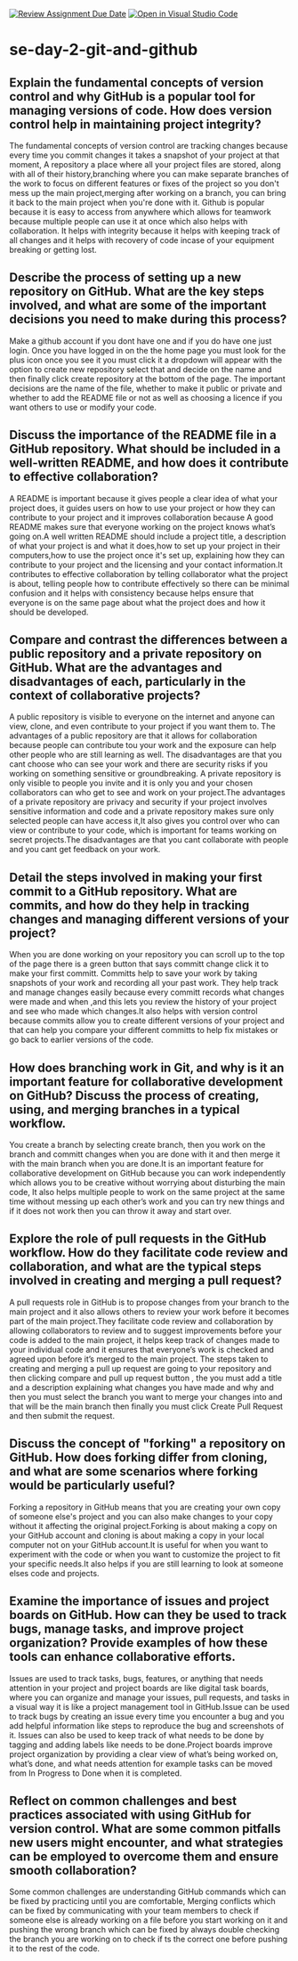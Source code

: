 [![Review Assignment Due Date](https://classroom.github.com/assets/deadline-readme-button-22041afd0340ce965d47ae6ef1cefeee28c7c493a6346c4f15d667ab976d596c.svg)](https://classroom.github.com/a/8wgCKhpZ)
[![Open in Visual Studio Code](https://classroom.github.com/assets/open-in-vscode-2e0aaae1b6195c2367325f4f02e2d04e9abb55f0b24a779b69b11b9e10269abc.svg)](https://classroom.github.com/online_ide?assignment_repo_id=18403090&assignment_repo_type=AssignmentRepo)
# se-day-2-git-and-github
## Explain the fundamental concepts of version control and why GitHub is a popular tool for managing versions of code. How does version control help in maintaining project integrity?
The fundamental concepts of version control are tracking changes because every time you commit changes it takes a snapshot of your project at that moment, A repository a place where all your project files are stored, along with all of their history,branching where you can make separate branches of the work to focus on different features or fixes of the project so you don't mess up the main project,merging after working on a branch, you can bring it back to the main project when you're done with it. Github is popular because it is easy to access from anywhere which allows for teamwork because multiple people can use it at once which also helps with collaboration. It helps with integrity because it helps with keeping track of all changes and it helps with recovery of code incase of your equipment breaking or getting lost.
## Describe the process of setting up a new repository on GitHub. What are the key steps involved, and what are some of the important decisions you need to make during this process?
Make a github account if you dont have one and if you do have one just login. Once you have logged in on the the home page you must look for the plus icon once you see it you must click it a dropdown will appear with the option to create new repository  select that and decide on the name and then finally click create repository at the bottom of the page. The important decisions are the name of the file, whether to make it public or private and whether to add the README file or not as well as choosing a licence if you want others to use or modify your code.
## Discuss the importance of the README file in a GitHub repository. What should be included in a well-written README, and how does it contribute to effective collaboration?
A README is important because it gives people a clear idea of what your project does, it guides users on how to use your project or how they can contribute to your project and it improves collaboration because A good README makes sure that everyone working on the project knows what’s going on.A well written README should include a project title, a description of what your project is and what it does,how to set up your project in their computers,how to use the project once it's set up, explaining how they can contribute to your project and the licensing and your contact information.It contributes to effective collaboration by telling collaborator what the project is about, telling people how to contribute effectively so there can be minimal confusion and it helps with consistency because helps ensure that everyone is on the same page about what the project does and how it should be developed.
## Compare and contrast the differences between a public repository and a private repository on GitHub. What are the advantages and disadvantages of each, particularly in the context of collaborative projects?
A public repository is visible to everyone on the internet and anyone can view, clone, and even contribute to your project if you want them to. The advantages of a public repository  are that it allows for collaboration because people can contribute tou your work and the exposure can help other people  who are still learning  as well. The disadvantages are that you cant choose who can see your work and there are security risks if you working on something sensitive or groundbreaking. A private repository is only visible to people you invite and it is only you and your chosen collaborators can who get to see and work on your project.The advantages of a private repository are privacy and security if your project involves sensitive information and code and a private repository makes sure only selected people can have access it,It also gives you control over who can view or contribute to your code, which is important for teams working on secret projects.The disadvantages are that you cant collaborate with people  and you cant get feedback on your work.

## Detail the steps involved in making your first commit to a GitHub repository. What are commits, and how do they help in tracking changes and managing different versions of your project?
When you are done working on your repository  you can scroll up to the top of the page there is a green button that says committ change click it to make your first committ. Committs help to save your work by taking snapshots of your work and recording all your past work. They help track and manage changes easily because every committ records what changes were made and when ,and this lets you review the history of your project and see who made which changes.It also helps with version control because commits allow you to create different versions of your project and that can help you compare your different committs to help fix mistakes or go back to earlier versions of the code.

## How does branching work in Git, and why is it an important feature for collaborative development on GitHub? Discuss the process of creating, using, and merging branches in a typical workflow.
You create a branch by selecting create branch, then you work on the branch and committ changes when you are done with it and then merge it with the main branch when you are done.It is an important feature for collaborative development on GitHub because you can work independently which allows you to be creative without worrying  about disturbing the main code, It also helps multiple people to work on the same project at the same time without messing up each other’s work and you can try new things and if it does not work then you can throw it away and start over.
## Explore the role of pull requests in the GitHub workflow. How do they facilitate code review and collaboration, and what are the typical steps involved in creating and merging a pull request?
A pull requests role in GitHub is to propose changes from your branch to the main project and it also allows others to review your work before it becomes part of the main project.They facilitate code review and collaboration by allowing collaborators to review and to suggest improvements before your code is added to the main project, it helps keep track of changes made to your individual code and it ensures that everyone’s work is checked and agreed upon before it’s merged to the main project. The steps taken to creating and merging a pull up request are going to your repository and then clicking compare and pull up request button , the you must add a title and a description explaining what changes you have made and why and then you must select the branch you want to merge your changes into and that will be the main branch then finally you must click Create Pull Request and then submit the request.

## Discuss the concept of "forking" a repository on GitHub. How does forking differ from cloning, and what are some scenarios where forking would be particularly useful?
Forking a repository in GitHub means that you are creating your own copy of someone else's project and you can also make changes to your copy without it affecting the original project.Forking is about making a copy on your GitHub account and cloning is about making a copy in your local computer not on your GitHub account.It is useful for when you want to experiment with the code or when you want to customize the project to fit your specific needs.It also helps if you are still learning to look at someone elses code and projects.
## Examine the importance of issues and project boards on GitHub. How can they be used to track bugs, manage tasks, and improve project organization? Provide examples of how these tools can enhance collaborative efforts.
Issues are used to track tasks, bugs, features, or anything that needs attention in your project and project boards are like digital task boards, where you can organize and manage your issues, pull requests, and tasks in a visual way it is like a project management tool in GitHub.Issue can be used to track bugs by creating an issue every time you encounter a bug and you add helpful information like steps to reproduce the bug and screenshots of it. Issues can also be used to keep track of what needs to be done by tagging and adding labels like needs to be done.Project boards improve project organization by providing a clear view of what’s being worked on, what’s done, and what needs attention for example tasks can be moved from In Progress to Done when it is completed.

## Reflect on common challenges and best practices associated with using GitHub for version control. What are some common pitfalls new users might encounter, and what strategies can be employed to overcome them and ensure smooth collaboration?
Some common challenges are understanding GitHub commands which can be fixed by practicing until you are comfortable, Merging conflicts which can be fixed by communicating with your team members to check if someone else is already working on a file before you start working on it and pushing the wrong branch which can be fixed by always double checking the branch you are working on to check if ts the correct one before pushing it to the rest of the code.
